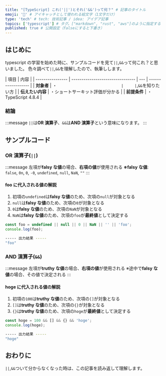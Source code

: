 ```yaml
---
title: "[TypeScript] これ('||')とそれ('&&')って何？" # 記事のタイトル
emoji: '🔰' # アイキャッチとして使われる絵文字（1文字だけ）
type: 'tech' # tech: 技術記事 / idea: アイデア記事
topics: ['typescript'] # タグ。["markdown", "rust", "aws"]のように指定する
published: true # 公開設定（falseにすると下書き）
---
```


## はじめに

typescript の学習を始めた時に、サンプルコードを見て`||`,`&&`って何これ？と思いました。
色々調べて`||`,`&&`を理解したので、執筆しします。

| 項目             | 内容                             |
| ---------------- | -------------------------------- | --- | ------------------ |
| **対象者**       | ・`                              |     | `,`&&`を知りたい方 |
| **伝えたい内容** | ・ショートサーキット評価が分かる |
| **前提条件**     | ・TypeScript 4.8.4               |

### 結論

:::message
`||`は**OR 演算子**、`&&`は**AND 演算子**という意味になります。
:::

## サンプルコード

### OR 演算子(`||`)

:::message
左項が**falsy な値**の場合、**右項の値**が使用される
**※falsy な値**: `false`, `0n`, `0`, `-0`, `undefined`, `null`, `NaN`, `""`
:::

#### foo に代入される値の解説

1. 初項の`undefined`は**falsy な値**のため、次項の`null`が対象となる
2. `null`は**falsy な値**のため、次項の`0`が対象となる
3. `0`は**falsy な値**のため、次項の`NaN`が対象となる
4. `NaN`は**falsy な値**のため、次項の`foo`が**最終値**として決定する

```typescript
const foo = undefined || null || 0 || NaN || '' || 'foo';
console.log(foo);
```

```bash
----- 出力結果 -----
"foo"
```

### AND 演算子(`&&`)

:::message
左項が**truthy な値**の場合、**右項の値**が使用される
※途中で**falsy な値**の場合、その値で決定される
:::

#### hoge に代入される値の解説

1. 初項の`100`は**truthy な値**のため、次項の`[]`が対象となる
2. `[]`は**truthy な値**のため、次項の`{}`が対象となる
3. `{}`は**truthy な値**のため、次項の`hoge`が**最終値**として決定する

```typescript
const hoge = 100 && [] && {} && 'hoge';
console.log(hoge);
```

```bash
----- 出力結果 -----
"hoge"
```

## おわりに

`||`,`&&`ついて分からなくなった時は、この記事を読み返して理解します。
